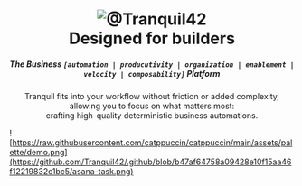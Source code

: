 
<h1 align="center">
  <img class="avatar rounded-2" src="https://avatars.githubusercontent.com/u/178747536?s=400&amp;u=7636fffff1232794caea8633e8e0a69801ed0067&amp;v=4" width="100" height="100" alt="@Tranquil42">
  <br/>
	Designed for builders
</h1>

<h5 align="center">
  The Business <code>[automation | producutivity | organization | enablement | velocity | composability]</code> Platform
</h5>

<p align="center">
  Tranquil fits into your workflow without friction or added complexity, allowing you to focus on what matters most:<br>crafting high-quality deterministic business automations.
</p>

![https://raw.githubusercontent.com/catppuccin/catppuccin/main/assets/palette/demo.png](https://github.com/Tranquil42/.github/blob/b47af64758a09428e10f15aa46f12219832c1bc5/asana-task.png)


